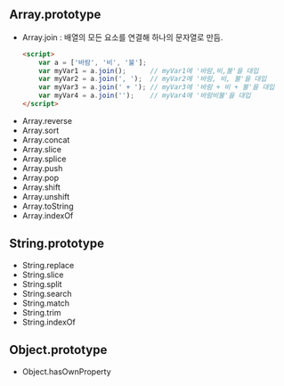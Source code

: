 ## Array.prototype
* Array.join : 배열의 모든 요소를 연결해 하나의 문자열로 만듬.
    ```html
    <script>
        var a = ['바람', '비', '불'];
        var myVar1 = a.join();      // myVar1에 '바람,비,불'을 대입
        var myVar2 = a.join(', ');  // myVar2에 '바람, 비, 불'을 대입
        var myVar3 = a.join(' + '); // myVar3에 '바람 + 비 + 불'을 대입
        var myVar4 = a.join('');    // myVar4에 '바람비불'을 대입
    </script>
    ```
* Array.reverse
* Array.sort
* Array.concat
* Array.slice
* Array.splice
* Array.push
* Array.pop
* Array.shift
* Array.unshift
* Array.toString
* Array.indexOf

## String.prototype
* String.replace
* String.slice
* String.split
* String.search
* String.match
* String.trim
* String.indexOf

## Object.prototype
* Object.hasOwnProperty